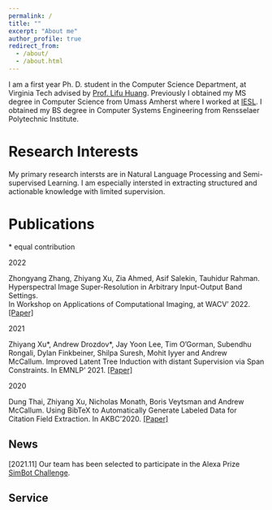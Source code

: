 ```yaml
---
permalink: /
title: ""
excerpt: "About me"
author_profile: true
redirect_from: 
  - /about/
  - /about.html
---
```


I am a first year Ph. D. student in the Computer Science Department, at Virginia Tech advised by [Prof. Lifu Huang](https://wilburone.github.io/). Previously I obtained my MS degree in Computer Science from Umass Amherst where I worked at [IESL](http://www.iesl.cs.umass.edu/). I obtained my BS degree in Computer Systems Engineering from Rensselaer Polytechnic Institute.

Research Interests
======
My primary research intersts are in Natural Language Processing and Semi-supervised Learning. I am especially intersted in extracting structured and actionable knowledge with limited supervision.

Publications
======
\* equal contribution

2022

Zhongyang Zhang, Zhiyang Xu, Zia Ahmed, Asif Salekin, Tauhidur Rahman. 
Hyperspectral Image Super-Resolution in Arbitrary Input-Output Band Settings.  
In Workshop on Applications of Computational Imaging, at WACV’ 2022. [[Paper]](https://arxiv.org/pdf/2103.10614.pdf)

2021

Zhiyang Xu*, Andrew Drozdov*, Jay Yoon Lee, Tim O’Gorman, Subendhu Rongali, Dylan Finkbeiner, Shilpa Suresh, Mohit Iyyer and Andrew McCallum. 
Improved Latent Tree Induction with distant Supervision via Span Constraints. 
In EMNLP’ 2021. [[Paper]](https://arxiv.org/pdf/2109.05112.pdf)

2020

Dung Thai, Zhiyang Xu, Nicholas Monath, Boris Veytsman and Andrew McCallum. 
Using BibTeX to Automatically Generate Labeled Data for Citation Field Extraction. 
In AKBC’2020. [[Paper]](https://arxiv.org/pdf/2006.05563.pdf)

News
------
[2021.11] Our team has been selected to participate in the Alexa Prize [SimBot Challenge](https://www.amazon.science/alexa-prize).

Service
------


